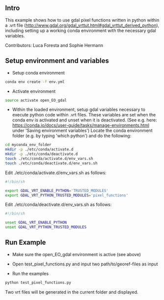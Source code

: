 ## Intro

This example shows how to use gdal pixel functions written in python within a .vrt file (http://www.gdal.org/gdal_vrttut.html#gdal_vrttut_derived_python), including setting up a working conda environment with the necessary gdal variables.

Contributors: Luca Foresta and Sophie Hermann


## Setup environment and variables

* Setup conda environment
```bash
conda env create -f env.yml
```
* Activate environment
```bash
source activate open_EO_gdal
```
* Within the loaded environment, setup gdal variables necessary to execute python code within .vrt files. These variables are set when the conda env is activated and unset when it is deactivated.
(See e.g. here: https://conda.io/docs/user-guide/tasks/manage-environments.html under 'Saving environment variables')
Locate the conda environment folder (e.g. by typing 'which python') and do the following:
```bash
cd myconda_env_folder
mkdir -p ./etc/conda/activate.d
mkdir -p ./etc/conda/deactivate.d
touch ./etc/conda/activate.d/env_vars.sh
touch ./etc/conda/deactivate.d/env_vars.sh
```
Edit ./etc/conda/activate.d/env_vars.sh as follows:
```bash
#!/bin/sh

export GDAL_VRT_ENABLE_PYTHON='TRUSTED_MODULES'
export GDAL_VRT_PYTHON_TRUSTED_MODULES='pixel_functions'
```
Edit ./etc/conda/deactivate.d/env_vars.sh as follows:
```bash
#!/bin/sh

unset GDAL_VRT_ENABLE_PYTHON
unset GDAL_VRT_PYTHON_TRUSTED_MODULES
```

## Run Example

* Make sure the open_EO_gdal environment is active (see above)

* Open test_pixel_functions.py and input two path/to/georef-files as input

* Run the examples
```bash
python test_pixel_functions.py
```
Two vrt files will be generated in the current folder and displayed.
